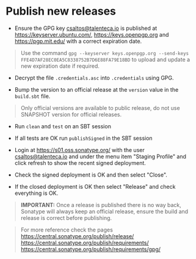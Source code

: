 # Publish new releases

* Ensure the GPG key csaltos@talenteca.io is published at <https://keyserver.ubuntu.com/>, <https://keys.openpgp.org> and <https://pgp.mit.edu/> with a correct expiration date.

> Use the command `gpg --keyserver keys.openpgp.org --send-keys FFE4D7AF28EC0EA5C8338752B7D6E88FA79E18BD` to upload and update a new expiration date if required.

* Decrypt the file `.credentials.asc` into `.credentials` using GPG.

* Bump the version to an official release at the `version` value in the `build.sbt` file.

> Only official versions are available to public release, do not use SNAPSHOT version
  for official releases.

* Run `clean` and `test` on an SBT session

* If all tests are OK run `publishSigned` in the SBT session

* Login at <https://s01.oss.sonatype.org/> with the user csaltos@talenteca.io and under the menu item "Staging Profile" and click refresh to show the recent signed deployment.

* Check the signed deployment is OK and then select "Close".

* If the closed deployment is OK then select "Release" and check everything is OK.

> **IMPORTANT:** Once a release is published there is no way back, Sonatype will always keep an official release, ensure the build and release is correct before publishing.

> For more reference check the pages <https://central.sonatype.org/publish/release/> <https://central.sonatype.org/publish/requirements/> <https://central.sonatype.org/publish/requirements/gpg/>